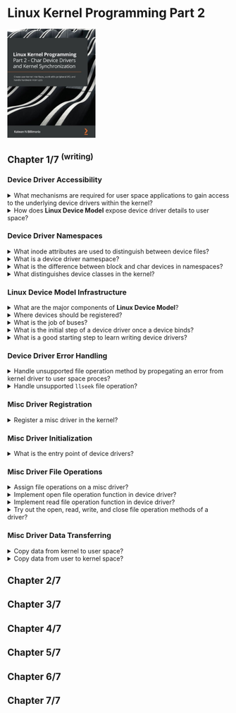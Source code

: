 # Linux Kernel Programming Part 2
<img src="../covers/9781801079518.jpg" width="200"/>

## Chapter 1/7 <sup>(writing)</sup>

### Device Driver Accessibility

<details>
<summary>What mechanisms are required for user space applications to gain access to the underlying device drivers within the kernel?</summary>

> In order for a user space application to gain access to the underlying device
> driver within the kernel, some I/O mechanism is required. The Unix (and thus
> Linux) design is to have the process open a special type of file, a **device
> file**, or **device node**. These files typically live in the `/dev`
> directory.

> Origins:
> - Linux Kernel Programming Part 2 - Chapter 1

> References:
---
</details>

<details>
<summary>How does <b>Linux Device Model</b> expose device driver details to user space?</summary>

> **LDM** creates a complex hierarchical tree unifying system components, all
> peripheral devices, and their drivers. This tree is exposed to user space via
> the *sysfs* pseudo-filesystem analogous to how *procfs* exposes some kernel
> and process/thread internal details to user space, and is typically mounted
> under `/sys`.

> Origins:
> - Linux Kernel Programming Part 2 - Chapter 1

> References:
---
</details>

### Device Driver Namespaces

<details>
<summary>What inode attributes are used to distinguish between device files?</summary>

> In order for the kernel to distinguish between device files, it uses two
> attributes within their inode data structure:
>
> * The type of file – either char or block
> * The major and minor number

> Origins:
> - Linux Kernel Programming Part 2 - Chapter 1

> References:
---
</details>

<details>
<summary>What is a device driver namespace?</summary>

> A namespace contains the device type and major-minor pair, which form a
> hierarchy. Devices are organized within a tree-like hierarchy within the
> kernel. This hierarchy is first divided based on device type, block or char.
> Within that we have n major numbers for each type, and each major number is
> further classified via some m minor numbers.

> Origins:
> - Linux Kernel Programming Part 2 - Chapter 1

> References:
> - https://www.kernel.org/doc/Documentation/admin-guide/devices.txt
---
</details>

<details>
<summary>What is the difference between block and char devices in namespaces?</summary>

> Block devices have the kernel-level capability to be mounted and thus become
> part of the user-accessible filesystem. Character devices cannot be mounted;
> thus, storage devices tend to be block-based.

> Origins:
> - Linux Kernel Programming Part 2 - Chapter 1

> References:
---
</details>

<details>
<summary>What distinguishes device classes in the kernel?</summary>

> From 2.6 Linux onward, the `{major:minor}` pair is a single unsigned 32-bit
> quantity within the inode, a bitmask (it's the `dev_t i_rdev` member). Of
> these 32 bits, the MSB 12 bits represent the major number and the remaining
> LSB 20 bits represent the minor number.
>
> Only **Linux Assigned Names And Numbers Authority (LANANA)** can officially
> assign the device node (the type and `{major:minor}` numbers) to devices
>
> The minor number's meaning (interpretation) is left completely to the driver
> author; the kernel does not interfere.
>
> Here, the exception to the rule - that the kernel doesn't interpret the minor
> number – is the `misc` class (type character, major `#10`). It uses the minor
> numbers as second-level majors.
>
> A common problem is that of the namespace getting exhausted. Within the misc
> class (`#10`) live a lot of devices and their corresponding drivers. In
> effect, they share the same major number and rely on a unique minor number to
> identify themselves.

> Origins:
> - Linux Kernel Programming Part 2 - Chapter 1

> References:
> - https://www.kernel.org/doc/Documentation/admin-guide/devices.txt
---
</details>

### Linux Device Model Infrastructure

<details>
<summary>What are the major components of <b>Linux Device Model</b>?</summary>

> - The **buses** on the system.
> - The **devices** on them.
> - The **device drivers** that drive the devices.

> Origins:
> - Linux Kernel Programming Part 2 - Chapter 1

> References:
---
</details>

<details>
<summary>Where devices should be registered?</summary>

> A fundamental **LDM** tenet is that every single device must reside on a bus.
> USB devices will be on USB bus, PCI devices on PCI bus, I2C devices on I2C
> bus, and so on. Available buses are available under `/sys/bus` directory.

> Origins:
> - Linux Kernel Programming Part 2 - Chapter 1

> References:
---
</details>

<details>
<summary>What is the job of buses?</summary>

> Critically, they organize and recognize the devices on them. If a new device
> surfaces, like a pen drive, the USB bus driver will recognize the fact and
> bind it to its device driver.

> Origins:
> - Linux Kernel Programming Part 2 - Chapter 1

> References:
---
</details>

<details>
<summary>What is the initial step of a device driver once a device binds?</summary>

> After its corresponding bus driver binds the device to its correct device
> driver, the kernel driver framework invokes the registered `probe()` method
> of the driver. This probe method now sets up the device, allocating
> resources, IRQs, memory setup, registering it as required, and so on.
>
> LDM-based drivers should typically register themselves to a kernel framework
> and to a bus. The kernel framework it registers itself to depends on the type
> of the working device. For example, a driver for an RTC chip that resides on
> the I2C bus will register itself to the kernel's RTC framework (via
> `rtc_register_device()`), and to the I2C bus (via `i2c_register_driver()`). A
> driver for network adapter on the PCI bus will typically register itself to
> the kernel's network inftrastructure (via `register_netdev()`) and the PCI
> bus (`pci_register_driver()`).

> Origins:
> - Linux Kernel Programming Part 2 - Chapter 1

> References:
> - kernel.org/doc/html/latest/driver-api/index.html
---
</details>

<details>
<summary>What is a good starting step to learn writing device drivers?</summary>

> Write a platform driver, register it with the kernel's `misc` framework and
> the **platform bus**, a pseudo-bus infrastructure that supports devices that
> do not physically reside on any physical bus. Several peripherals built into
> a modern **SoC** are not on any physical bus, and thus their drivers are
> typically platform drivers. To get started, look under the kernel source tree
> in `drivers/` for code invoking the `platform_driver_register()` API.

> Origins:
> - Linux Kernel Programming Part 2 - Chapter 1

> References:
> - https://kernel.org/doc/html/latest/driver-model/platform.html
---
</details>

### Device Driver Error Handling

<details>
<summary>Handle unsupported file operation method by propegating an error from kernel driver to user space proces?</summary>

> An appropriate value to return if you aren't supporting a function is
> `-ENOSYS`, which will have the user-mode process see the error `Function not
> implemented`.
>
> If a method is left out, and the user space process invokes that method, the
> kernel VFS detects that function pointer is `NULL`, returns an appropriate
> negative integer, the glibc will multiply this by -1 and set the calling
> process's `errno` variable to that value, signaling that the system call
> failed.
>
> Quite often, the negative `errno` value returned by the VFS is intuitive. For
> example, it returns `EINVAL` when `read()` function pointer is `NULL`. This
> misleads user space process to think of *"Invalid argument"* error, which
> isn't the case.

> Origins:
> - Linux Kernel Programming Part 2 - Chapter 1

> References:
---
</details>

<details>
<summary>Handle unsupported <code>llseek</code> file operation?</summary>

> The `lseek(2)` system call has the driver seek to a prescribed location in
> the file, here of course in the device. For majority of hardware devices, the
> `lseek(2)` value is not meaningful, thus most drivers do not need to
> implement it. The problem is, even when there is no need to support
> `lseek(2)`, it still returns a random positive value, misleading user space
> process to incorrectly conclude that it succeeded. Hence, to handle
> unsupported `lseek(2)` on a device driver, explicitly set `llseek` function
> pointer to `no_llseek` value, which will cause a failure value (`-ESPIPE;
> illegal seek`) to be returned. In such cases, also invoke
> `nonseekable_open()` function in driver's `open()` method, specifying that
> the file is non-seekable.
>
> ```c
> return nonseekable_open(struct inode *inode, struct file *fp);
> ``````

> Origins:
> - Linux Kernel Programming Part 2 - Chapter 1

> References:
> - https://lwn.net/Articles/97154/
> - https://lwn.net/Articles/97180/
---
</details>

### Misc Driver Registration

<details>
<summary>Register a misc driver in the kernel?</summary>

> ```c
> #include <linux/miscdevice.h>
> #include <linux/fs.h>
>
> static struct miscdevice miscdev = {
>     .name = "miscdev",
>     .minor = MISC_DYNAMIC_MINOR,
>     .mode = 0600,
>     .fops = NULL, // file operation methods
> };
>
> static int __init miscdev_init(void)
> {
>     int ret = 0;
>     struct device *dev = NULL;
>
>     ret = misc_register(&miscdev);
>
>     if (ret != 0)
>     {
>         pr_notice("miscdev registration failed, aborting\n");
>         return ret;
>     }
>
>     dev = miscdev.this_device;
> }
>
> static void __exit miscdev_exit(void)
> { }
>
> module_init(miscdev_init);
> module_exit(miscdev_exit);
>
> MODULE_LICENSE("GPL");
> MODULE_AUTHOR("Brian Salehi <salehibrian@gmail.com");
> MODULE_DESCRIPTION("Sample misc device");
> MODULE_VERSION("0.1");
> ``````
>
> ```make
> obj-m := miscdev.o
>
> KERNEL_SRC ?= /usr/lib/modules/$(shell uname -r)/build
>
> all: modules
> install: modules_install
>
> modules modules_install help clean:
>     $(MAKE) -C $(KERNEL_SRC) M=$(PWD) $@
> ``````

> Origins:
> - Linux Kernel Programming Part 2 - Chapter 1

> References:
---
</details>

### Misc Driver Initialization

<details>
<summary>What is the entry point of device drivers?</summary>

> A device driver is the interface between the OS and a peripheral hardware
> device. It can be written inline and compiled within the kernel image file or
> written outside of the kernel source tree as a kernel module.
>
> A device driver provides several entry points into the kernel known as the
> driver's methods. All possible methods the driver author can hook into are in
> `file_operations` kernel data structure defined in `include/linux/fs.h`
> header file.
>
> `device file`, or `device node` files typically live in the `/dev` directory,
> and on modern systems are dynamic and auto-populated. The device node serves
> as an entry point into the device driver.

> Origins:
> - Linux Kernel Programming Part 2 - Chapter 1

> References:
---
</details>

### Misc Driver File Operations

<details>
<summary>Assign file operations on a misc driver?</summary>

> The `file_operations` structure represents all possible `file_related` system
> calls that could be issued on a device file including `open`, `read`, `poll`,
> `mmap`, `release`, and several more members.
>
> Once your driver is registered with the kernel, when any user space process
> opens a device file registered to this driver, the kernel **Virtual
> Filesystem Switch (VFS)** layer will take over to allocate and initialize
> that process's open file data structure (`struct file`) for the device file.
>
> ```c
> #include <linux/miscdevice.h>
> #include <linux/fs.h>
>
> static const struct file_operations misc_fops = {
>     .open = open_miscdev,
>     .read = read_miscdev,
>     .write = write_miscdev,
>     .release = release_miscdev,
> };
>
> static struct miscdevice miscdev = {
>     .name = "miscdev",
>     .minor = MISC_DYNAMIC_MINOR,
>     .mode = 0600,
>     .fops = &misc_fops,
> };
>
> static int __init miscdev_init(void)
> {
>     int ret = 0;
>     struct device *dev = NULL;
>
>     ret = misc_register(&miscdev);
>
>     if (ret != 0)
>     {
>         pr_notice("miscdev registration failed, aborting\n");
>         return ret;
>     }
>
>     dev = miscdev.this_device;
>
>     if (!dev)
>     {
>         return 1;
>     }
>
>     dev_info(dev, "driver %d registered on /dev/%s\n", miscdev.minor, miscdev.name);
>     return 0;
> }
>
> static void __exit miscdev_exit(void)
> { }
>
> module_init(miscdev_init);
> module_exit(miscdev_exit);
>
> MODULE_LICENSE("GPL");
> MODULE_AUTHOR("Brian Salehi <salehibrian@gmail.com");
> MODULE_DESCRIPTION("Sample misc device");
> MODULE_VERSION("0.1");
> ``````

> Origins:
> - Linux Kernel Programming Part 2 - Chapter 1

> References:
---
</details>

<details>
<summary>Implement open file operation function in device driver?</summary>

> The signature of functions should be identical to that of the
> `file_operation` structure.
>
> ```c
> static int miscdev_open(struct inode *inode, struct file *fp)
> {
>     char *kbuf = kzalloc(PATH_MAX, GFP_KERNEL);
>
>     if (unlikely(!kbuf))
>         return -ENOMEM;
>
>     PRINT_CTX(); // displays process (or atomic) context info
>     pr_info(" opening \"%s\": 0x%x\n", file_path(fp, kbuf, PATH_MAX), fp->f_flags);
>     kfree(kbuf);
>     return nonseekable_open(inode, fp);
> }
> ``````

> Origins:
> - Linux Kernel Programming Part 2 - Chapter 1

> References:
---
</details>

<details>
<summary>Implement read file operation function in device driver?</summary>

> ```c
> #include <linux/miscdevice.h>
> #include <linux/fs.h>
>
> static const file_operations misc_fops = {
>     .read = misc_open,
> };
>
> static struct miscdevice misc_dev = {
>     .name = "misc_dev",
>     .minor = MISC_DYNAMIC_MINOR,
>     .mode = 0666,
>     .fops = &misc_fops,
> };
>
> static int misc_open(struct inode *inode, struct file *fp)
> {
>     char *kbuf = kzalloc(PATH_MAX, GFP_KERNEL);
>
>     if (unlikely(!kbuf))
>         return -ENOMEM;
>
>     pr_info("opening %s (0x%x)\n", file_path(fp, kbuf, PATH_MAX), fp->f_flags);
>     kfree(kbuf);
>     return nonseekable_open(inode, fp);
> }
>
> static int __init misc_init(void)
> {
>     int ret = 0;
>     struct device *dev = NULL;
>
>     ret = misc_register(&misc_dev);
>     if (ret != 0)
>     {
>         pr_notice("misc_dev registration failed\n");
>         return ret;
>     }
>
>     dev = misc_dev.this_device;
> }
>
> static void __exit misc_exit(void)
> {
>     misc_deregister(&misc_dev);
>     pr_info("misc_dev unloaded\n");
> }
>
> module_init(misc_init);
> module_exit(misc_exit);
>
> MODULE_LICENSE("GPL");
> MODULE_AUTHOR("Brian Salehi <salehibrian@gmail.com>");
> ``````

> Origins:
> - Linux Kernel Programming Part 2 - Chapter 1

> References:
---
</details>

<details>
<summary>Try out the open, read, write, and close file operation methods of a driver?</summary>

> ```sh
> dd if=/dev/miscdev of=readtest bs=4K count=1
> hexdump readtest
> ``````
>
>
>
> ```sh
> dd if=/dev/urandom of=/dev/miscdev bs=4K count=1
> ``````

> Origins:
> - Linux Kernel Programming Part 2 - Chapter 1

> References:
---
</details>

### Misc Driver Data Transferring

<details>
<summary>Copy data from kernel to user space?</summary>

> Signature for both functions of user to kernel space and vice versa are similar:
>
> ```c
> #include <linux/uaccess.h>
>
> unsigned long copy_to_user(void __user *to, const void *from, unsigned long n);
> unsigned long copy_from_user(void *to, const void __user *from, unsigned long n);
> ``````
>
> ```c
> static ssize_t read_method(struct file *fp, char __user *ubuf, size_t count, loff_t *offset)
> {
>     char *kbuf = kzalloc();
>
>     /* ... do what's required to get data from the hardware device into kbuf ... */
>
>     if (copy_to_user(ubuf, kbuf, count))
>     {
>         dev_warn(dev, "cannot copy data to user space\n");
>         goto out_rd_fail;
>     }
>
>     return count;
>
> out_rd_fail:
>     kfree(kbuf);
>     return -EIO;
> }
> ``````

> Origins:
> - Linux Kernel Programming Part 2 - Chapter 1

> References:
---
</details>

<details>
<summary>Copy data from user to kernel space?</summary>

> ```c
> ``````

> Origins:
> - Linux Kernel Programming Part 2 - Chapter 1

> References:
---
</details>

## Chapter 2/7
## Chapter 3/7
## Chapter 4/7
## Chapter 5/7
## Chapter 6/7
## Chapter 7/7
